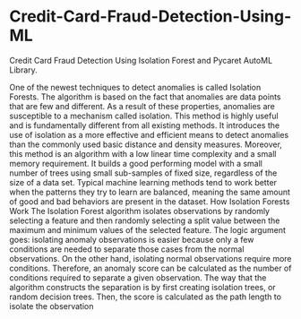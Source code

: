 # Credit-Card-Fraud-Detection-Using-ML
Credit Card Fraud Detection Using Isolation Forest and Pycaret AutoML Library.

One of the newest techniques to detect anomalies is called Isolation Forests. The algorithm is based on the fact that anomalies are data points that are few and different. As a result of these properties, anomalies are susceptible to a mechanism called isolation.
This method is highly useful and is fundamentally different from all existing methods. It introduces the use of isolation as a more effective and efficient means to detect anomalies than the commonly used basic distance and density measures. Moreover, this method is an algorithm with a low linear time complexity and a small memory requirement. It builds a good performing model with a small number of trees using small sub-samples of fixed size, regardless of the size of a data set.
Typical machine learning methods tend to work better when the patterns they try to learn are balanced, meaning the same amount of good and bad behaviors are present in the dataset.
How Isolation Forests Work The Isolation Forest algorithm isolates observations by randomly selecting a feature and then randomly selecting a split value between the maximum and minimum values of the selected feature. The logic argument goes: isolating anomaly observations is easier because only a few conditions are needed to separate those cases from the normal observations. On the other hand, isolating normal observations require more conditions. Therefore, an anomaly score can be calculated as the number of conditions required to separate a given observation.
The way that the algorithm constructs the separation is by first creating isolation trees, or random decision trees. Then, the score is calculated as the path length to isolate the observation
